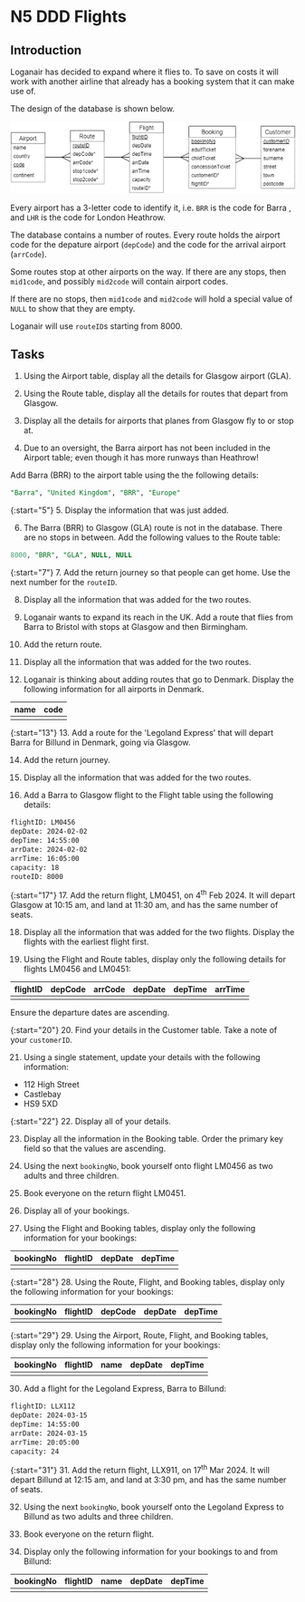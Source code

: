# N5 DDD Flights

## Introduction

Loganair has decided to expand where it flies to.  To save on costs it will work with another airline that already has a booking system that it can make use of.

The design of the database is shown below.

![ERD](assets/erd.png)

Every airport has a 3-letter code to identify it, i.e. `BRR` is the code for Barra , and `LHR` is the code for London Heathrow.

The database contains a number of routes.  Every route holds the airport code for the depature airport (`depCode`) and the code for the arrival airport (`arrCode`).

Some routes stop at other airports on the way.  If there are any stops, then `mid1code`, and possibly `mid2code` will contain airport codes.

If there are no stops, then `mid1code` and `mid2code` will hold a special value of `NULL` to show that they are empty.

Loganair will use `routeID`s starting from 8000.

## Tasks

1. Using the Airport table, display all the details for Glasgow airport (GLA).

2. Using the Route table, display all the details for routes that depart from Glasgow.

3. Display all the details for airports that planes from Glasgow fly to or stop at.

4. Due to an oversight, the Barra airport has not been included in the Airport table; even though it has more runways than Heathrow!

Add Barra (BRR) to the airport table using the the following details:

``` sql
"Barra", "United Kingdom", "BRR", "Europe"
```

{:start="5"}
5. Display the information that was just added.

6. The Barra (BRR) to Glasgow (GLA) route is not in the database.  There are no stops in between.  Add the following values to the Route table:

``` sql
8000, "BRR", "GLA", NULL, NULL
```

{:start="7"}
7. Add the return journey so that people can get home.  Use the next number for the `routeID`.

8. Display all the information that was added for the two routes.

9. Loganair wants to expand its reach in the UK.  Add a route that flies from Barra to Bristol with stops at Glasgow and then Birmingham.

10. Add the return route.

11. Display all the information that was added for the two routes.

12. Loganair is thinking about adding routes that go to Denmark.  Display the following information for all airports in Denmark.

| name | code |
| ---- | ---- |
|      |      |

{:start="13"}
13. Add a route for the 'Legoland Express' that will depart Barra for Billund in Denmark, going via Glasgow.

14. Add the return journey.

15. Display all the information that was added for the two routes.

16. Add a Barra to Glasgow flight to the Flight table using the following details:

```
flightID: LM0456
depDate: 2024-02-02
depTime: 14:55:00
arrDate: 2024-02-02
arrTime: 16:05:00
capacity: 18
routeID: 8000
```

{:start="17"}
17. Add the return flight, LM0451, on 4<sup>th</sup> Feb 2024.  It will depart Glasgow at 10:15 am, and land at 11:30 am, and has the same number of seats.

18. Display all the information that was added for the two flights.  Display the flights with the earliest flight first.

19. Using the Flight and Route tables, display only the following details for flights LM0456 and LM0451:

| flightID | depCode | arrCode | depDate | depTime | arrTime |
| -------- | ------- | ------- | ------- | ------- | ------- |
|          |         |         |         |         |         |

Ensure the departure dates are ascending.

{:start="20"}
20. Find your details in the Customer table.  Take a note of your `customerID`.

21. Using a single statement, update your details with the following information:

* 112 High Street
* Castlebay
* HS9 5XD

{:start="22"}
22. Display all of your details.

23. Display all the information in the Booking table.  Order the primary key field so that the values are ascending.

24. Using the next `bookingNo`, book yourself onto flight LM0456 as two adults and three children.

25. Book everyone on the return flight LM0451.

26. Display all of your bookings.

27. Using the Flight and Booking tables, display only the following information for your bookings:

| bookingNo | flightID | depDate | depTime |
| --------- | -------- | ------- | ------- |
|           |          |         |         |

{:start="28"}
28. Using the Route, Flight, and Booking tables, display only the following information for your bookings:

| bookingNo | flightID | depCode | depDate | depTime |
| --------- | -------- | ------- | ------- | ------- |
|           |          |         |         |         |

{:start="29"}
29. Using the Airport, Route, Flight, and Booking tables, display only the following information for your bookings:

| bookingNo | flightID | name | depDate | depTime |
| --------- | -------- | ---- | ------- | ------- |
|           |          |      |         |         |

30. Add a flight for the Legoland Express, Barra to Billund:

```
flightID: LLX112
depDate: 2024-03-15
depTime: 14:55:00
arrDate: 2024-03-15
arrTime: 20:05:00
capacity: 24
```

{:start="31"}
31. Add the return flight, LLX911, on 17<sup>th</sup> Mar 2024.  It will depart Billund at 12:15 am, and land at 3:30 pm, and has the same number of seats.

32. Using the next `bookingNo`, book yourself onto the Legoland Express to Billund as two adults and three children.

33. Book everyone on the return flight.

34. Display only the following information for your bookings to and from Billund:

| bookingNo | flightID | name | depDate | depTime |
| --------- | -------- | ---- | ------- | ------- |
|           |          |      |         |         |
